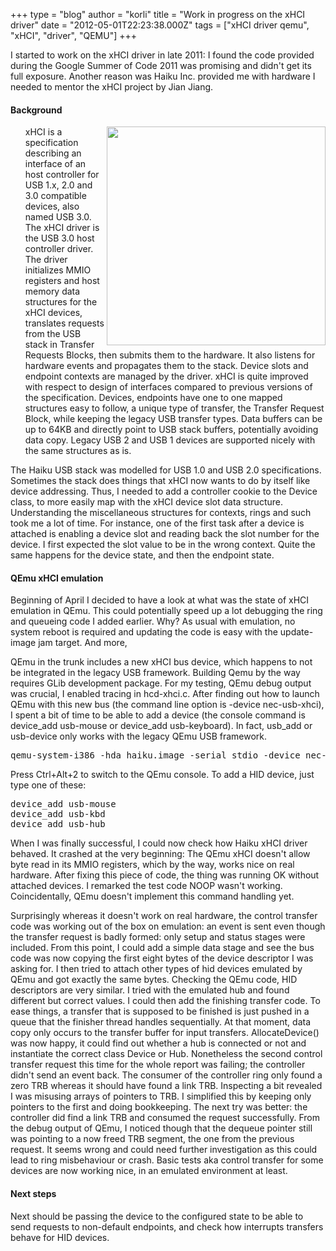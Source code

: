 +++
type = "blog"
author = "korli"
title = "Work in progress on the xHCI driver"
date = "2012-05-01T22:23:38.000Z"
tags = ["xHCI driver qemu", "xHCI", "driver", "QEMU"]
+++

I started to work on the xHCI driver in late 2011: I found the code provided during the Google Summer of Code 2011 was promising and didn't get its full exposure. Another reason was Haiku Inc. provided me with hardware I needed to mentor the xHCI project by Jian Jiang.
<!--break-->
<h4>Background</h4>

<ol><a href="/files/xhci.png"><img src="/files/xhci.png" height="350" align="right"></a>
xHCI is a specification describing an interface of an host controller for USB 1.x, 2.0 and 3.0 compatible devices, also named USB 3.0. The xHCI driver is the USB 3.0 host controller driver. The driver initializes MMIO registers and host memory data structures for the xHCI devices, translates requests from the USB stack in Transfer Requests Blocks, then submits them to the hardware. It also listens for hardware events and propagates them to the stack. Device slots and endpoint contexts are managed by the driver.
xHCI is quite improved with respect to design of interfaces compared to previous versions of the specification. 
Devices, endpoints have one to one mapped structures easy to follow, a unique type of transfer, the Transfer Request Block, while keeping the legacy USB transfer types. Data buffers can be up to 64KB and directly point to USB stack buffers, potentially avoiding data copy.
Legacy USB 2 and USB 1 devices are supported nicely with the same structures as is. </ol>


The Haiku USB stack was modelled for USB 1.0 and USB 2.0 specifications. Sometimes the stack does things that xHCI now wants to do by itself like device addressing. Thus, I needed to add a controller cookie to the Device class, to more easily map with the xHCI device slot data structure. Understanding the miscellaneous structures for contexts, rings and such took me a lot of time. For instance, one of the first task after a device is attached is enabling a device slot and reading back the slot number for the device. I first expected the slot value to be in the wrong context. Quite the same happens for the device state, and then the endpoint state.

<h4>QEmu xHCI emulation</h4>
Beginning of April I decided to have a look at what was the state of xHCI emulation in QEmu. This could potentially speed up a lot debugging the ring and queueing code I added earlier. Why? As usual with emulation, no system reboot is required and updating the code is easy with the update-image jam target. And more, 

QEmu in the trunk includes a new xHCI bus device, which happens to not be integrated in the legacy USB framework. Building Qemu by the way requires GLib development package. For my testing, QEmu debug output was crucial, I enabled tracing in hcd-xhci.c. After finding out how to launch QEmu with this new bus (the command line option is -device nec-usb-xhci), I spent a bit of time to be able to add a device (the console command is device_add usb-mouse or device_add usb-keyboard). In fact, usb_add or usb-device only works with the legacy QEmu USB framework.

<pre>qemu-system-i386 -hda haiku.image -serial stdio -device nec-usb-xhci</pre>

Press Ctrl+Alt+2 to switch to the QEmu console. To add a HID device, just type one of these:
<pre>device_add usb-mouse
device_add usb-kbd
device_add usb-hub</pre>

When I was finally successful, I could now check how Haiku xHCI driver behaved. It crashed at the very beginning: The QEmu xHCI doesn't allow byte read in its MMIO registers, which by the way, works nice on real hardware. After fixing this piece of code, the thing was running OK without attached devices.
I remarked the test code NOOP wasn't working. Coincidentally, QEmu doesn't implement this command handling yet.

Surprisingly whereas it doesn't work on real hardware, the control transfer code was working out of the box on emulation: an event is sent even though the transfer request is badly formed: only setup and status stages were included. From this point, I could add a simple data stage and see the bus code was now copying the first eight bytes of the device descriptor I was asking for.
I then tried to attach other types of hid devices emulated by QEmu and got exactly the same bytes. Checking the QEmu code, HID descriptors are very similar. I tried with the emulated hub and found different but correct values.
I could then add the finishing transfer code. To ease things, a transfer that is supposed to be finished is just pushed in a queue that the finisher thread handles sequentially. At that moment, data copy only occurs to the transfer buffer for input transfers. AllocateDevice() was now happy, it could find out whether a hub is connected or not and instantiate the correct class Device or Hub.
Nonetheless the second control transfer request this time for the whole report was failing; the controller didn't send an event back. The consumer of the controller ring only found a zero TRB whereas it should have found a link TRB. Inspecting a bit revealed I was misusing arrays of pointers to TRB. I simplified this by keeping only pointers to the first and doing bookkeeping. The next try was better: the controller did find a link TRB and consumed the request successfully. From the debug output of QEmu, I noticed though that the dequeue pointer still was pointing to a now freed TRB segment, the one from the previous request. It seems wrong and could need further investigation as this could lead to ring misbehaviour or crash. Basic tests aka control transfer for some devices are now working nice, in an emulated environment at least.
<h4>
Next steps</h4>
Next should be passing the device to the configured state to be able to send requests to non-default endpoints, and check how interrupts transfers behave for HID devices.